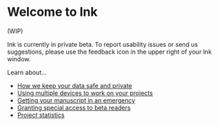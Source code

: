 # Welcome to Ink

(WIP)

Ink is currently in private beta.  To report usability issues or send us suggestions, please use the feedback icon in the upper right of your Ink window.

Learn about...
- [How we keep your data safe and private](/data-safety.html)
- [Using multiple devices to work on your projects](/sync.html)
- [Getting your manuscript in an emergency](/emergency.html)
- [Granting special access to beta readers](/beta-readers.html)
- [Project statistics](/statistics.html)
